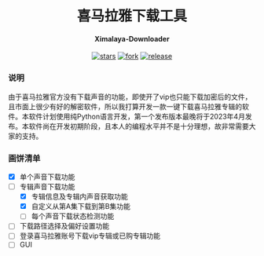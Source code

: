 <h1 align="center">喜马拉雅下载工具</h1>
<h4 align="center">Ximalaya-Downloader</h4>

<div align="center">

[![stars](https://img.shields.io/github/stars/Diaoxiaozhang/Ximalaya-Downloader.svg?style=flat&color=green)](https://github.com/Diaoxiaozhang/Ximalaya-Downloader)
[![fork](https://img.shields.io/github/forks/Diaoxiaozhang/Ximalaya-Downloader.svg?style=flat&color=critical)](https://github.com/Diaoxiaozhang/Ximalaya-Downloader)
[![release](https://img.shields.io/github/release/Diaoxiaozhang/Ximalaya-Downloader.svg?style=flat&color=blue)](https://github.com/Diaoxiaozhang/Ximalaya-Downloader)

</div>

### 说明

由于喜马拉雅官方没有下载声音的功能，即使开了vip也只能下载加密后的文件，且市面上很少有好的解密软件，所以我打算开发一款一键下载喜马拉雅专辑的软件。本软件计划使用纯Python语言开发，第一个发布版本最晚将于2023年4月发布。本软件尚在开发初期阶段，且本人的编程水平并不是十分理想，故非常需要大家的支持。

### 画饼清单

- [x] 单个声音下载功能
- [ ] 专辑声音下载功能
  - [x] 专辑信息及专辑内声音获取功能
  - [x] 自定义从第A集下载到第B集功能
  - [ ] 每个声音下载状态检测功能
- [ ] 下载路径选择及偏好设置功能
- [ ] 登录喜马拉雅账号下载vip专辑或已购专辑功能
- [ ] GUI
